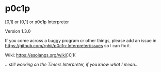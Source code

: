 # p0c1p

\[0,1\] or )0,1( or p0c1p Interpreter

Version 1.3.0

If you come across a buggy program or other things, please add an issue in https://github.com/rphii/p0c1p-Interpreter/issues so I can fix it.

Wiki: https://esolangs.org/wiki/)0,1(

_...still working on the Timers Interpreter, if you know what I mean..._
